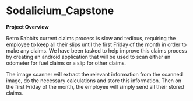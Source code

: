 # Sodalicium_Capstone

**Project Overview**

Retro Rabbits current claims process is slow and tedious, requiring the employee to keep all their slips until the first Friday of the month in order to make any claims. We have been tasked to help improve this claims process by creating an android application that will be used to scan either an odometer for fuel claims or a slip for other claims.

The image scanner will extract the relevant information from the scanned image, do the necessary calculations and store this information. Then on the first Friday of the month, the employee will simply send all their stored claims.
